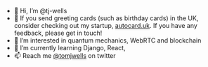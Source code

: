- 👋  Hi, I’m @tj-wells
- 💞️ If you send greeting cards (such as birthday cards) in the UK, consider checking out my startup, [autocard.uk](https://autocard.uk). If you have any feedback, please get in touch!
- 👀 I’m interested in quantum mechanics, WebRTC and blockchain
- 🌱 I’m currently learning Django, React, 
- 📫 Reach me [@tomjwells](https://twitter.com/tomjwells) on twitter

<!---
tj-wells/tj-wells is a ✨ special ✨ repository because its `README.md` (this file) appears on your GitHub profile.
You can click the Preview link to take a look at your changes.
--->
